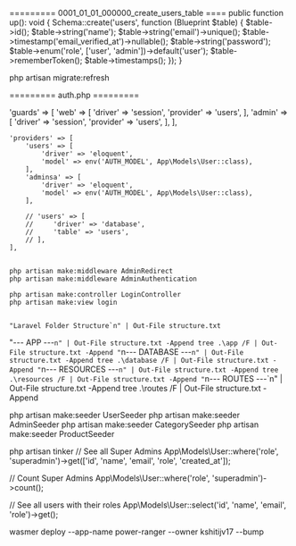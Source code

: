 ========= 0001_01_01_000000_create_users_table ====
public function up(): void
{
    Schema::create('users', function (Blueprint $table) {
        $table->id();
        $table->string('name');
        $table->string('email')->unique();
        $table->timestamp('email_verified_at')->nullable();
        $table->string('password');
        $table->enum('role', ['user', 'admin'])->default('user');
        $table->rememberToken();
        $table->timestamps();
    });
}

php artisan migrate:refresh 

========= auth.php  =========

  'guards' => [
        'web' => [
            'driver' => 'session',
            'provider' => 'users',
        ],
        'admin' => [
            'driver' => 'session',
            'provider' => 'users',
        ],
    ],

    'providers' => [
        'users' => [
            'driver' => 'eloquent',
            'model' => env('AUTH_MODEL', App\Models\User::class),
        ],
        'adminsa' => [
            'driver' => 'eloquent',
            'model' => env('AUTH_MODEL', App\Models\User::class),
        ],

        // 'users' => [
        //     'driver' => 'database',
        //     'table' => 'users',
        // ],
    ],


    php artisan make:middleware AdminRedirect
    php artisan make:middleware AdminAuthentication

    php artisan make:controller LoginController 
    php artisan make:view login 


    "Laravel Folder Structure`n" | Out-File structure.txt
"--- APP ---`n" | Out-File structure.txt -Append
tree .\app /F | Out-File structure.txt -Append
"`n--- DATABASE ---`n" | Out-File structure.txt -Append
tree .\database /F | Out-File structure.txt -Append
"`n--- RESOURCES ---`n" | Out-File structure.txt -Append
tree .\resources /F | Out-File structure.txt -Append
"`n--- ROUTES ---`n" | Out-File structure.txt -Append
tree .\routes /F | Out-File structure.txt -Append


php artisan make:seeder UserSeeder
php artisan make:seeder AdminSeeder
php artisan make:seeder CategorySeeder
php artisan make:seeder ProductSeeder




php artisan tinker
// See all Super Admins
App\Models\User::where('role', 'superadmin')->get(['id', 'name', 'email', 'role', 'created_at']);

// Count Super Admins
App\Models\User::where('role', 'superadmin')->count();

// See all users with their roles
App\Models\User::select('id', 'name', 'email', 'role')->get();

wasmer deploy --app-name power-ranger --owner kshitijv17 --bump